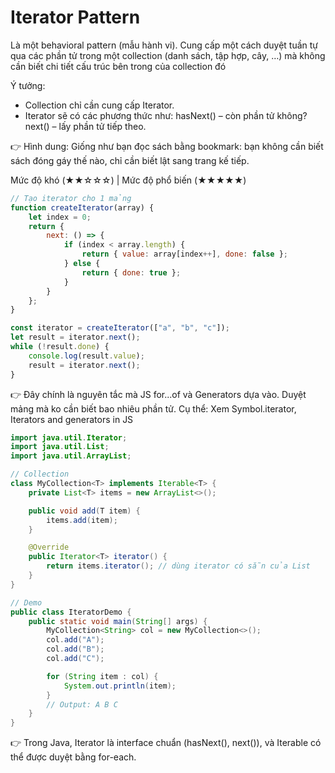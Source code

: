 # Iterator Pattern

Là một behavioral pattern (mẫu hành vi).
Cung cấp một cách duyệt tuần tự qua các phần tử trong một collection (danh sách, tập hợp, cây, …) mà không cần biết chi tiết cấu trúc bên trong của collection đó

Ý tưởng:
- Collection chỉ cần cung cấp Iterator.
- Iterator sẽ có các phương thức như: hasNext() – còn phần tử không? next() – lấy phần tử tiếp theo.

👉 Hình dung: Giống như bạn đọc sách bằng bookmark: bạn không cần biết sách đóng gáy thế nào, chỉ cần biết lật sang trang kế tiếp.

Mức độ khó (★★☆☆☆) | Mức độ phổ biến (★★★★★)

```javascript
// Tạo iterator cho 1 mảng
function createIterator(array) {
    let index = 0;
    return {
        next: () => {
            if (index < array.length) {
                return { value: array[index++], done: false };
            } else {
                return { done: true };
            }
        }
    };
}

const iterator = createIterator(["a", "b", "c"]);
let result = iterator.next();
while (!result.done) {
    console.log(result.value);
    result = iterator.next();
}
```
👉 Đây chính là nguyên tắc mà JS for...of và Generators dựa vào. Duyệt mảng mà ko cần biết bao nhiêu phần tử.
Cụ thể: Xem Symbol.iterator, Iterators and generators in JS

```java
import java.util.Iterator;
import java.util.List;
import java.util.ArrayList;

// Collection
class MyCollection<T> implements Iterable<T> {
    private List<T> items = new ArrayList<>();

    public void add(T item) {
        items.add(item);
    }

    @Override
    public Iterator<T> iterator() {
        return items.iterator(); // dùng iterator có sẵn của List
    }
}

// Demo
public class IteratorDemo {
    public static void main(String[] args) {
        MyCollection<String> col = new MyCollection<>();
        col.add("A");
        col.add("B");
        col.add("C");

        for (String item : col) {
            System.out.println(item);
        }
        // Output: A B C
    }
}
```
👉 Trong Java, Iterator là interface chuẩn (hasNext(), next()), và Iterable có thể được duyệt bằng for-each.